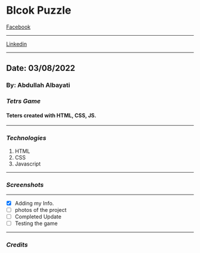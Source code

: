 # **Blcok Puzzle**
[Facebook](www.facebook.com/profile.php?id=100008389809039) 
***
[Linkedin](https://www.linkedin.com/in/abdullah-albayati-85b3771b4/)
***
## **Date: 03/08/2022**
### **By: Abdullah Albayati**
### *Tetrs Game*
#### Teters created with HTML, CSS, JS.
***
### *Technologies*
1. HTML
2. CSS
3. Javascript
***

### *Screenshots*

***
- [x] Adding my Info.
- [ ] photos of the project
- [ ] Completed Update
- [ ] Testing the game
***
### *Credits*